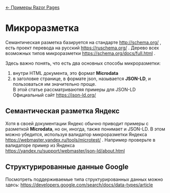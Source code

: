 [← Примеры Razor Pages](/README.md)  

# Микроразметка
Семантическая разметка базируется на стандарте http://schema.org/ , есть проект перевода на русский https://ruschema.org/ . Дерево всех возможных типов микроразметки https://schema.org/docs/full.html .  

Здесь важно понять, что есть два основных способы микроразметки:  
  1. внутри HTML документа, это формат  **Microdata**  
  2. в заголовке странице, в формате json, называется **JSON-LD**, и пользоваться им значительно проще.  
В этой статье рассматриваютяя примеры для JSON-LD  
Официальный сайт https://json-ld.org/  

## Семантическая разметка Яндекс   
Хотя в своей документации Яндекс обычно приводит примеры с разметкой **Microdata**, но он, иногда, также понимает и JSON-LD. В этом можно убедится, используя валидатор микроразметки Яндекса https://webmaster.yandex.ru/tools/microtest/ . Например проверьте в валидаторе пример из Яндекса https://yandex.ru/support/webmaster/json-ld/about.html 

## Структурированные данные Google  
Посмотреть поддерживаемые типа структурированных данных можно здесь: https://developers.google.com/search/docs/data-types/article  
